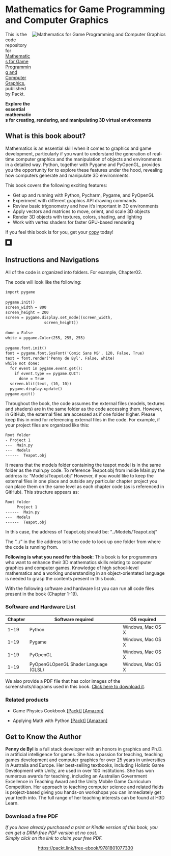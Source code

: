# Mathematics for Game Programming and Computer Graphics

<a href="https://www.packtpub.com/product/mathematics-for-game-programming-and-computer-graphics/9781801077330"><img src="https://static.packt-cdn.com/products/9781801077330/cover/smaller" alt="Mathematics for Game Programming and Computer Graphics" height="256px" align="right"></a>

This is the code repository for [Mathematics for Game Programming and Computer Graphics](https://www.packtpub.com/product/mathematics-for-game-programming-and-computer-graphics/9781801077330), published by Packt.

**Explore the essential mathematics for creating, rendering, and manipulating 3D virtual environments**

## What is this book about?
Mathematics is an essential skill when it comes to graphics and game development, particularly if you want to understand the generation of real-time computer graphics and the manipulation of objects and environments in a detailed way. Python, together with Pygame and PyOpenGL, provides you the opportunity for to explore these features under the hood, revealing how computers generate and manipulate 3D environments.

This book covers the following exciting features: 
* Get up and running with Python, Pycharm, Pygame, and PyOpenGL
* Experiment with different graphics API drawing commands
* Review basic trigonometry and how it’s important in 3D environments
* Apply vectors and matrices to move, orient, and scale 3D objects
* Render 3D objects with textures, colors, shading, and lighting
* Work with vertex shaders for faster GPU-based rendering

If you feel this book is for you, get your [copy](https://www.amazon.com/dp/1801077339) today!

<a href="https://www.packtpub.com/?utm_source=github&utm_medium=banner&utm_campaign=GitHubBanner"><img src="https://raw.githubusercontent.com/PacktPublishing/GitHub/master/GitHub.png" 
alt="https://www.packtpub.com/" border="5" /></a>


## Instructions and Navigations
All of the code is organized into folders. For example, Chapter02.

The code will look like the following:
```
import pygame

pygame.init()
screen_width = 800
screen_height = 200
screen = pygame.display.set_mode((screen_width, 
                 screen_height))

done = False
white = pygame.Color(255, 255, 255)

pygame.font.init()
font = pygame.font.SysFont('Comic Sans MS', 120, False, True)
text = font.render('Penny de Byl', False, white)
while not done:
  for event in pygame.event.get():
    if event.type == pygame.QUIT:
      done = True
  screen.blit(text, (10, 10))
  pygame.display.update()
pygame.quit()

```
Throughout the book, the code assumes the external files (models, textures and shaders) are in the same folder as the code accessing them.  However, in GitHub, the external files are accessed as if one folder higher.  Please keep this in mind for referencing external files in the code.
For example, if your project files are organized like this:
```
Root folder
- Project 1
---  Main.py
---  Models
------  Teapot.obj
```
It means that the models folder containing the teapot model is in the same folder as the main.py code.  To reference Teapot.obj from inside Main.py the address is:
“Models/Teapot.obj”
However, if you would like to keep the external files in one place and outside any particular chapter project you can place them on the same level as each chapter code (as is referenced in GitHub).  This structure appears as:
```
Root folder
     Project 1
------  Main.py
---  Models
------  Teapot.obj
```
In this case, the address of Teapot.obj should be:
“../Models/Teapot.obj”

The “../” in the file address tells the code to look up one folder from where the code is running from.

**Following is what you need for this book:**
This book is for programmers who want to enhance their 3D mathematics skills relating to computer graphics and computer games. Knowledge of high school–level mathematics and a working understanding in an object-orientated language is needed to grasp the contents present in this book.

With the following software and hardware list you can run all code files present in the book (Chapter 1-19).

### Software and Hardware List

| Chapter  | Software required                   | OS required                        |
| -------- | ------------------------------------| -----------------------------------|
| 1-19        | Python                    | Windows, Mac OS X |
| 1-19     | Pygame           | Windows, Mac OS X |
| 1-19      | PyOpenGL          | Windows, Mac OS X |
| 1-19    | PyOpenGLOpenGL Shader Language (GLSL)           | Windows, Mac OS X |



We also provide a PDF file that has color images of the screenshots/diagrams used in this book. [Click here to download it](https://packt.link/rmsvT).


### Related products <Other books you may enjoy>
* Game Physics Cookbook [[Packt]](https://www.packtpub.com/product/game-physics-cookbook/9781787123663) [[Amazon]](https://www.amazon.com/dp/1787123669)

* Applying Math with Python [[Packt]](https://www.packtpub.com/product/applying-math-with-python/9781838989750) [[Amazon]](https://www.amazon.com/dp/1838989757)

## Get to Know the Author
**Penny de Byl**
is a full stack developer with an honors in graphics and Ph.D. in artificial intelligence for games. She has a passion for teaching, teaching games development and computer graphics for over 25 years in universities in Australia and Europe. Her best-selling textbooks, including Holistic Game Development with Unity, are used in over 100 institutions. She has won numerous awards for teaching, including an Australian Government Excellence in Teaching Award and the Unity Mobile Game Curriculum Competition. Her approach to teaching computer science and related fields is project-based giving you hands-on workshops you can immediately get your teeth into. The full range of her teaching interests can be found at H3D Learn.





### Download a free PDF

 <i>If you have already purchased a print or Kindle version of this book, you can get a DRM-free PDF version at no cost.<br>Simply click on the link to claim your free PDF.</i>
<p align="center"> <a href="https://packt.link/free-ebook/9781801077330">https://packt.link/free-ebook/9781801077330 </a> </p>